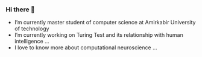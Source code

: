 ### Hi there 👋

-  I’m currently master student of computer science at Amirkabir University of technology
-  I’m currently working on Turing Test and its relationship with human intelligence ...
-  I love to know more about computational neuroscience ...

